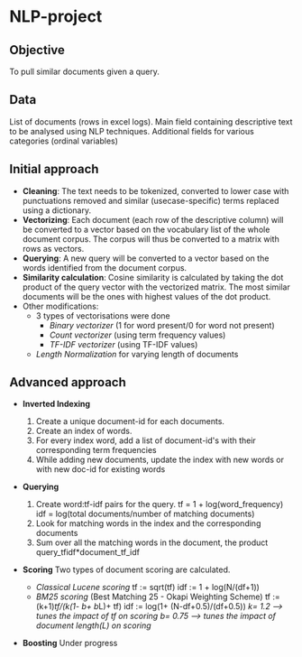 # NLP-project

## Objective
To pull similar documents given a query.

## Data
List of documents (rows in excel logs). 
Main field containing descriptive text to be analysed using NLP techniques. 
Additional fields for various categories (ordinal variables)

## Initial approach
- **Cleaning**: The text needs to be tokenized, converted to lower case with punctuations removed and similar (usecase-specific) terms replaced using a dictionary.
- **Vectorizing**: Each document (each row of the descriptive column) will be converted to a vector based on the vocabulary list of the whole document corpus. The corpus will thus be converted to a matrix with rows as vectors.
- **Querying**: A new query will  be converted to a vector based on the words identified from the document corpus.
- **Similarity calculation**: Cosine similarity is calculated by taking the dot product of the query vector with the vectorized matrix. The most similar documents will be the ones with highest values of the dot product. 
- Other modifications:
    - 3 types of vectorisations were done
        - *Binary vectorizer* (1 for word present/0 for word not present)
        - *Count vectorizer* (using term frequency values)
        - *TF-IDF vectorizer* (using TF-IDF values)
    - *Length Normalization* for varying length of documents 


## Advanced approach

- **Inverted Indexing**  
    1. Create a unique document-id for each documents.
    2. Create an index of words.
    3. For every index word, add a list of document-id's with their corresponding term frequencies
    4. While adding new documents, update the index with new words or with new doc-id for existing words
    
- **Querying** 
    1. Create word:tf-idf pairs for the query. 
        tf = 1 + log(word_frequency)
        idf = log(total documents/number of matching documents)
    2. Look for matching words in the index and the corresponding documents
    3. Sum over all the matching words in the document, the product query_tfidf*document_tf_idf 

- **Scoring**
    Two types of document scoring are calculated.
    - *Classical Lucene scoring*
        tf := sqrt(tf)
        idf := 1 + log(N/(df+1))
    - *BM25 scoring* (Best Matching 25 - Okapi Weighting Scheme)
        tf := (k+1)*tf/(k(1- b+ b*L)+ tf)
        idf := log(1+ (N-df+0.5)/(df+0.5))
        *k= 1.2 --> tunes the impact of tf on scoring*
        *b= 0.75 --> tunes the impact of document length(L) on scoring*

- **Boosting**
    Under progress